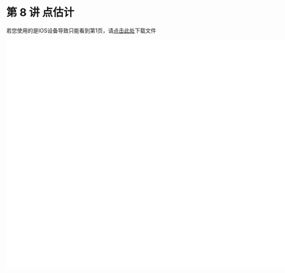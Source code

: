 # 第 8 讲 点估计


<object data="概率论与数理统计 第 8 讲.pdf" type="application/pdf" width="150%" height="800">
    <p>若您使用的是IOS设备导致只能看到第1页，请<a href="概率论与数理统计 第 8 讲.pdf">点击此处</a>下载文件</p>
    <iframe src="概率论与数理统计 第 8 讲.pdf#navpanes=0" width="500%" height="600" frameborder="0"></iframe>
    
</object>